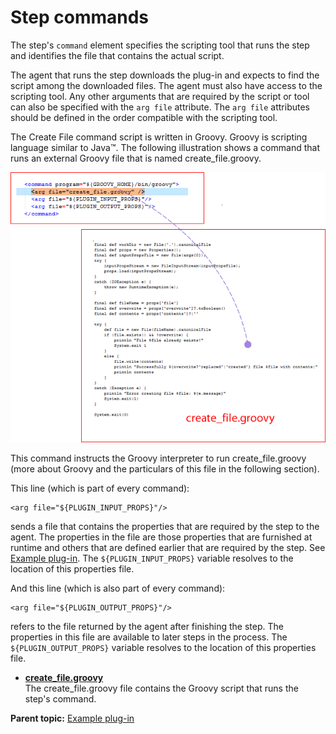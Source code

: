 # Step commands

The step's `command` element specifies the scripting tool that runs the step and identifies the file that contains the actual script.

The agent that runs the step downloads the plug-in and expects to find the script among the downloaded files. The agent must also have access to the scripting tool. Any other arguments that are required by the script or tool can also be specified with the `arg file` attribute. The `arg file` attributes should be defined in the order compatible with the scripting tool.

The Create File command script is written in Groovy. Groovy is scripting language similar to Java™. The following illustration shows a command that runs an external Groovy file that is named create\_file.groovy.

![An illustration of how you can write an external script and use it as part of a step](../images/samp_plug3.png)

This command instructs the Groovy interpreter to run create\_file.groovy \(more about Groovy and the particulars of this file in the following section\).

This line \(which is part of every command\):

```
<arg file="${PLUGIN_INPUT_PROPS}"/>

```

sends a file that contains the properties that are required by the step to the agent. The properties in the file are those properties that are furnished at runtime and others that are defined earlier that are required by the step. See [Example plug-in](reference_plugins_example.md). The `${PLUGIN_INPUT_PROPS}` variable resolves to the location of this properties file.

And this line \(which is also part of every command\):

```
<arg file="${PLUGIN_OUTPUT_PROPS}"/>

```

refers to the file returned by the agent after finishing the step. The properties in this file are available to later steps in the process. The `${PLUGIN_OUTPUT_PROPS}` variable resolves to the location of this properties file.

-   **[create\_file.groovy](../../com.ibm.udeploy.reference.doc/topics/ref_example_groovy.md)**  
The create\_file.groovy file contains the Groovy script that runs the step's command.

**Parent topic:** [Example plug-in](../../com.ibm.udeploy.reference.doc/topics/reference_plugins_example.md)

